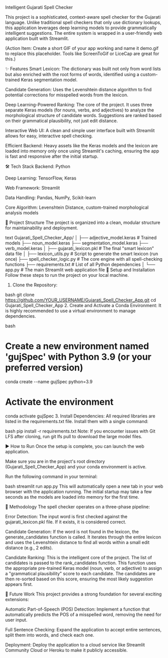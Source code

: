 Intelligent Gujarati Spell Checker

This project is a sophisticated, context-aware spell checker for the Gujarati language. Unlike traditional spell checkers that only use dictionary lookups, this application leverages deep learning models to provide grammatically intelligent suggestions. The entire system is wrapped in a user-friendly web application built with Streamlit.

(Action Item: Create a short GIF of your app working and name it demo.gif to replace this placeholder. Tools like ScreenToGif or LiceCap are great for this.)

✨ Features
Smart Lexicon: The dictionary was built not only from word lists but also enriched with the root forms of words, identified using a custom-trained Keras segmentation model.

Candidate Generation: Uses the Levenshtein distance algorithm to find potential corrections for misspelled words from the lexicon.

Deep Learning-Powered Ranking: The core of the project. It uses three separate Keras models (for nouns, verbs, and adjectives) to analyze the morphological structure of candidate words. Suggestions are ranked based on their grammatical plausibility, not just edit distance.

Interactive Web UI: A clean and simple user interface built with Streamlit allows for easy, interactive spell checking.

Efficient Backend: Heavy assets like the Keras models and the lexicon are loaded into memory only once using Streamlit's caching, ensuring the app is fast and responsive after the initial startup.

🛠️ Tech Stack
Backend: Python

Deep Learning: TensorFlow, Keras

Web Framework: Streamlit

Data Handling: Pandas, NumPy, Scikit-learn

Core Algorithm: Levenshtein Distance, custom-trained morphological analysis models

📂 Project Structure
The project is organized into a clean, modular structure for maintainability and deployment.

text
Gujarati_Spell_Checker_App/
│
├── adjective_model.keras          # Trained models
├── noun_model.keras
├── segmentation_model.keras
├── verb_model.keras
│
├── gujarati_lexicon.pkl           # The final "smart lexicon" data file
│
├── lexicon_utils.py               # Script to generate the smart lexicon (run once)
├── spell_checker_logic.py         # The core engine with all spell-checking functions
├── requirements.txt               # List of all Python dependencies
│
└── app.py                         # The main Streamlit web application file
🚀 Setup and Installation
Follow these steps to run the project on your local machine.

1. Clone the Repository:

bash
git clone https://github.com/YOUR_USERNAME/Gujarati_Spell_Checker_App.git
cd Gujarati_Spell_Checker_App
2. Create and Activate a Conda Environment:
It is highly recommended to use a virtual environment to manage dependencies.

bash
# Create a new environment named 'gujSpec' with Python 3.9 (or your preferred version)
conda create --name gujSpec python=3.9

# Activate the environment
conda activate gujSpec
3. Install Dependencies:
All required libraries are listed in the requirements.txt file. Install them with a single command:

bash
pip install -r requirements.txt
Note: If you encounter issues with Git LFS after cloning, run git lfs pull to download the large model files.

▶️ How to Run
Once the setup is complete, you can launch the web application.

Make sure you are in the project's root directory (Gujarati_Spell_Checker_App) and your conda environment is active.

Run the following command in your terminal:

bash
streamlit run app.py
This will automatically open a new tab in your web browser with the application running. The initial startup may take a few seconds as the models are loaded into memory for the first time.

🔬 Methodology
The spell checker operates on a three-phase pipeline:

Error Detection: The input word is first checked against the gujarati_lexicon.pkl file. If it exists, it is considered correct.

Candidate Generation: If the word is not found in the lexicon, the generate_candidates function is called. It iterates through the entire lexicon and uses the Levenshtein distance to find all words within a small edit distance (e.g., 2 edits).

Candidate Ranking: This is the intelligent core of the project. The list of candidates is passed to the rank_candidates function. This function uses the appropriate pre-trained Keras model (noun, verb, or adjective) to assign a "grammatical plausibility" score to each candidate. The candidates are then re-sorted based on this score, ensuring the most likely suggestion appears first.

🔮 Future Work
This project provides a strong foundation for several exciting extensions:

Automatic Part-of-Speech (POS) Detection: Implement a function that automatically predicts the POS of a misspelled word, removing the need for user input.

Full Sentence Checking: Expand the application to accept entire sentences, split them into words, and check each one.

Deployment: Deploy the application to a cloud service like Streamlit Community Cloud or Heroku to make it publicly accessible.